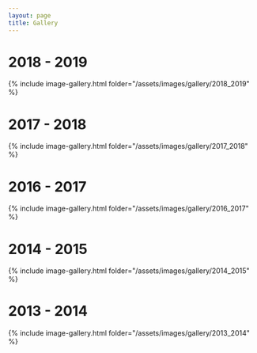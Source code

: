 ```yaml
---
layout: page
title: Gallery
---
```


<!-- Note: images will not display on local workspace -->

# 2018 - 2019
{% include image-gallery.html folder="/assets/images/gallery/2018_2019" %}

# 2017 - 2018
{% include image-gallery.html folder="/assets/images/gallery/2017_2018" %}

# 2016 - 2017
{% include image-gallery.html folder="/assets/images/gallery/2016_2017" %}

# 2014 - 2015
{% include image-gallery.html folder="/assets/images/gallery/2014_2015" %}

# 2013 - 2014
{% include image-gallery.html folder="/assets/images/gallery/2013_2014" %}
